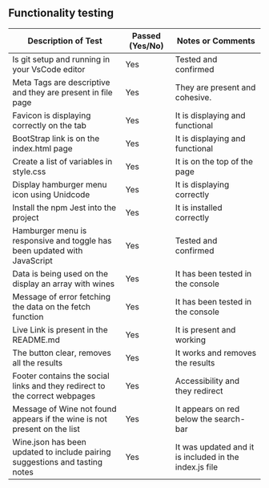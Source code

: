## Functionality testing

| **Description of Test**                                           | **Passed (Yes/No)** | **Notes or Comments**                         |
|-------------------------------------------------------------------|---------------------|-----------------------------------------------|
| Is git setup and running in your VsCode editor | Yes | Tested and confirmed|
| Meta Tags are descriptive and they are present in file page | Yes                 | They are present and cohesive.                |
| Favicon is displaying correctly on the tab| Yes                | It is displaying and functional
| BootStrap link is on the index.html page| Yes                | It is displaying and functional
| Create a list of variables in style.css | Yes                | It is on the top of the page|
| Display hamburger menu icon using Unidcode| Yes              | It is displaying correctly|
| Install the npm Jest into the project| Yes                   | It is installed correctly|
| Hamburger menu is responsive and toggle has been updated with JavaScript| Yes | Tested and confirmed|
| Data is being used on the display an array with wines| Yes| It has been tested in the console|
| Message of error fetching the data on the fetch function| Yes| It has been tested in the console|
| Live Link is present in the README.md | Yes                  | It is present and working|
| The button clear, removes all the results| Yes | It works and removes the results|
| Footer contains the social links and they redirect to the correct webpages| Yes| Accessibility and they redirect|
| Message of Wine not found appears if the wine is not present on the list | Yes | It appears on red below the search-bar|
| Wine.json has been updated to include pairing suggestions and tasting notes| Yes | It was updated and it is included in the index.js file|

